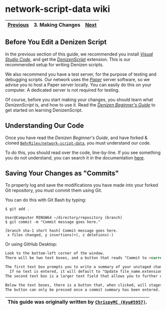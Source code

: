 # network-script-data wiki

| [Previous](./2.setting-up-git.md) | 3. Making Changes | [Next](./4.pushing-to-github.md) |
|:--------:|:-----------------:|:----:|

## Before You Edit a Denizen Script

In the previous section of this guide, we recommended you install [_Visual Studio Code_](https://code.visualstudio.com/), and get the [_DenizenScript_](https://marketplace.visualstudio.com/items?itemName=DenizenScript.denizenscript) extension. This is our recommended setup for writing Denizen scripts.

We also recommend you have a test server, for the purpose of testing and debugging scripts. Our network uses the [_Paper_](https://papermc.io/) server software, so we advise you to host a Paper server locally. You can easily do this on your computer. A dedicated server is not required for testing.

Of course, before you start making your changes, you should learn what _DenizenScript_ is, and how to use it. Read the [_Denizen Beginner's Guide_](https://guide.denizenscript.com/) to get started on learning DenizenScript.

## Understanding Our Code

Once you have read the _Denizen Beginner's Guide_, and have forked & cloned [`BehrRiley/network-script-data`](https://github.com/BehrRiley/network-script-data), you must understand our code.

To do this, you should read over the code, line-by-line. If you see something you do not understand, you can search it in the documentation [here](https://one.denizenscript.com/denizen/logs).

## Saving Your Changes as "Commits"

To properly log and save the modifications you have made into your forked Git repository, you must commit them using Git.

You can do this with Git Bash by typing:

```console
$ git add .

User@Computer MINGW64 ~/directory/repository (branch)
$ git commit -m "Commit message goes here."

[branch sha-1 short hash] Commit message goes here.
 x files changed, y insertions(+), z deletions(-)
```

Or using GitHub Desktop:

```md
Look to the bottom-left corner of the window.
There will be two text boxes, and a button that reads "Commit to <current branch>".

The first text box prompts you to write a summary of your unstaged changes.
  If no text is entered, it will default to "Update file_name.extension"
The second text box is a larger text field that allows you to further detail the changes made.

Below the text boxes, there is a button that, when clicked, will stages the changes made.
The button can only be pressed once a commit summary has been entered.
```

| This guide was originally written by [`ChrispyMC (Kyu#5957)`](https://github.com/ChrispyMC). |
|:----:|
